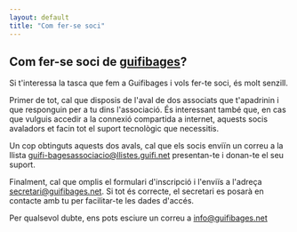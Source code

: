 ```yaml
---
layout: default
title: "Com fer-se soci"
---
```


## Com fer-se soci de [guifibages](https://guifibages.cat)?

Si t'interessa la tasca que fem a Guifibages i vols fer-te soci, és molt senzill. 

Primer de tot, cal que disposis de l'aval de dos associats que t'apadrinin i que responguin per a tu dins l'associació. És interessant també que, en cas que vulguis accedir a la connexió compartida a internet, aquests socis avaladors et facin tot el suport tecnològic que necessitis.

Un cop obtinguts aquests dos avals, cal que els socis enviïn un correu a la llista [guifi-bagesassociacio@llistes.guifi.net](mailto:guifi-baegsassociacio@llistes.guifi.net) presentan-te i donan-te el seu suport. 

Finalment, cal que omplis el formulari d'inscripció i l'enviïs a l'adreça [secretari@guifibages.net](mailto:secretari@guifibages.net). Si tot és correcte, el secretari es posarà en contacte amb tu per facilitar-te les dades d'accés.

Per qualsevol dubte, ens pots esciure un correu a [info@guifibages.net](mailto:info@guifibages.net)
